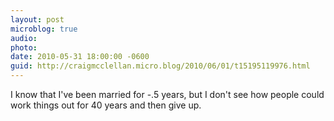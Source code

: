```yaml
---
layout: post
microblog: true
audio: 
photo: 
date: 2010-05-31 18:00:00 -0600
guid: http://craigmcclellan.micro.blog/2010/06/01/t15195119976.html
---
```

I know that I've been married for -.5 years, but I don't see how people could work things out for 40 years and then give up.
